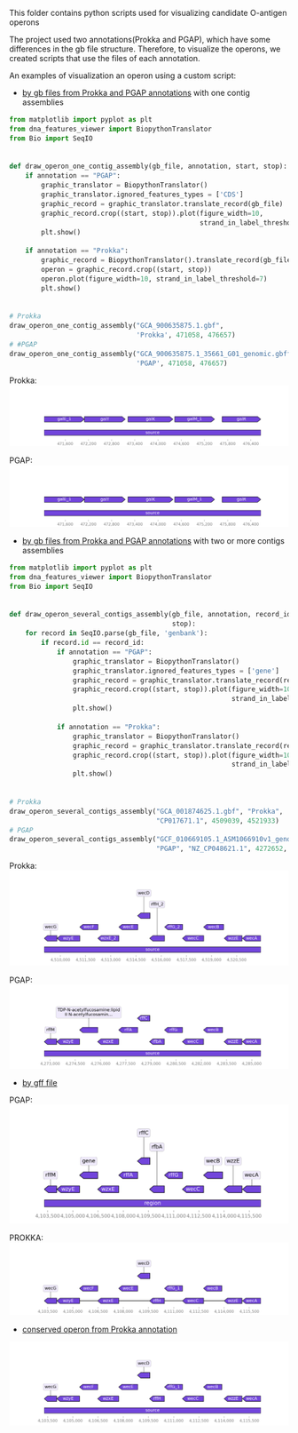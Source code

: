 This folder contains python scripts used for visualizing candidate O-antigen operons 

The project used two annotations(Prokka and PGAP), which have some differences in the gb file structure. Therefore, to visualize the operons, we created scripts that use the files of each annotation.

An examples of visualization an operon using a custom script:
* [by gb files from Prokka and PGAP annotations](https://github.com/rybinaanya/O-antigens/blob/main/operon_visualization/draw_operon_from_gb.py) with one contig assemblies 

```python 
from matplotlib import pyplot as plt
from dna_features_viewer import BiopythonTranslator
from Bio import SeqIO


def draw_operon_one_contig_assembly(gb_file, annotation, start, stop):
    if annotation == "PGAP":
        graphic_translator = BiopythonTranslator()
        graphic_translator.ignored_features_types = ['CDS']
        graphic_record = graphic_translator.translate_record(gb_file)
        graphic_record.crop((start, stop)).plot(figure_width=10,
                                                strand_in_label_threshold=7)
        plt.show()

    if annotation == "Prokka":
        graphic_record = BiopythonTranslator().translate_record(gb_file)
        operon = graphic_record.crop((start, stop))
        operon.plot(figure_width=10, strand_in_label_threshold=7)
        plt.show()


# Prokka
draw_operon_one_contig_assembly("GCA_900635875.1.gbf",
                                'Prokka', 471058, 476657)
# #PGAP
draw_operon_one_contig_assembly("GCA_900635875.1_35661_G01_genomic.gbff",
                                'PGAP', 471058, 476657)
```
Prokka:
![prokka](/operon_visualization/img/Prokka_gb_one_contig.png)

PGAP:
![pgap](/operon_visualization/img/PGAP_gb_one_contig.png)

* [by gb files from Prokka and PGAP annotations](https://github.com/rybinaanya/O-antigens/blob/main/operon_visualization/draw_operon_from_gb.py) with two or more contigs assemblies 

```python
from matplotlib import pyplot as plt
from dna_features_viewer import BiopythonTranslator
from Bio import SeqIO


def draw_operon_several_contigs_assembly(gb_file, annotation, record_id, start,
                                         stop):
    for record in SeqIO.parse(gb_file, 'genbank'):
        if record.id == record_id:
            if annotation == "PGAP":
                graphic_translator = BiopythonTranslator()
                graphic_translator.ignored_features_types = ['gene']
                graphic_record = graphic_translator.translate_record(record)
                graphic_record.crop((start, stop)).plot(figure_width=10,
                                                        strand_in_label_threshold=7)
                plt.show()

            if annotation == "Prokka":
                graphic_translator = BiopythonTranslator()
                graphic_record = graphic_translator.translate_record(record)
                graphic_record.crop((start, stop)).plot(figure_width=10,
                                                        strand_in_label_threshold=7)
                plt.show()


# Prokka
draw_operon_several_contigs_assembly("GCA_001874625.1.gbf", "Prokka",
                                     "CP017671.1", 4509039, 4521933)
# PGAP
draw_operon_several_contigs_assembly("GCF_010669105.1_ASM1066910v1_genomic.gbff",
                                     "PGAP", "NZ_CP048621.1", 4272652,  4285534)
```
Prokka:
![prokka](/operon_visualization/img/Prokka_gb_two_contigs.png)

PGAP:
![pgap](/operon_visualization/img/PGAP_gb_two_contigs.png)

* [by gff file](https://github.com/rybinaanya/O-antigens/blob/main/operon_visualization/draw_operon_from_gff.py)
   
PGAP:
![pgap_gff](/operon_visualization/img/PGAP_gff.png)

PROKKA:
![prokka_gff](/operon_visualization/img/prokka_gff.png)

* [conserved operon from Prokka annotation](https://github.com/rybinaanya/O-antigens/blob/main/operon_visualization/draw_conserved_operon_prokka.py)

![conserved operon from Prokka](/operon_visualization/img/Prokka_conserved_operon.png)
